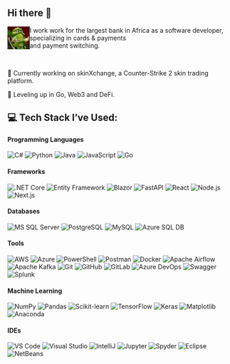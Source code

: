 ## Hi there 👋

<p>
  <img src="assets/wc3_peon.jpg" alt="Warcraft 3 Peon" width="50" align="left" />
  I work work for the largest bank in Africa as a software developer, specializing in cards & payments
  <br>and payment switching.
</p><br>

🔭 Currently working on skinXchange, a Counter-Strike 2 skin trading platform.

🌱 Leveling up in Go, Web3 and DeFi.

## 💻 Tech Stack I’ve Used:

#### Programming Languages
<p>
  <img src="https://cdn.jsdelivr.net/gh/devicons/devicon@latest/icons/csharp/csharp-original.svg" alt="C#" width="50" />
  <img src="https://cdn.jsdelivr.net/gh/devicons/devicon@latest/icons/python/python-original.svg" alt="Python" width="50" />
  <img src="https://cdn.jsdelivr.net/gh/devicons/devicon@latest/icons/java/java-original.svg" alt="Java" width="50" />
  <img src="https://cdn.jsdelivr.net/gh/devicons/devicon@latest/icons/javascript/javascript-original.svg" alt="JavaScript" width="50" />
  <img src="https://cdn.jsdelivr.net/gh/devicons/devicon@latest/icons/go/go-original-wordmark.svg" alt="Go" width="50" />
</p>

#### Frameworks
<p>
  <img src="https://cdn.jsdelivr.net/gh/devicons/devicon@latest/icons/dotnetcore/dotnetcore-original.svg" alt=".NET Core" width="50" />
  <img src="https://cdn.jsdelivr.net/gh/devicons/devicon@latest/icons/entityframeworkcore/entityframeworkcore-original.svg" alt="Entity Framework" width="50" />
  <img src="https://cdn.jsdelivr.net/gh/devicons/devicon@latest/icons/blazor/blazor-original.svg" alt="Blazor" width="50" />
  <img src="https://cdn.jsdelivr.net/gh/devicons/devicon@latest/icons/fastapi/fastapi-original.svg" alt="FastAPI" width="50" />
  <img src="https://cdn.jsdelivr.net/gh/devicons/devicon@latest/icons/react/react-original.svg" alt="React" width="50" />
  <img src="https://cdn.jsdelivr.net/gh/devicons/devicon@latest/icons/nodejs/nodejs-original.svg" alt="Node.js" width="50" />
  <img src="https://cdn.jsdelivr.net/gh/devicons/devicon@latest/icons/nextjs/nextjs-original.svg" alt="Next.js" width="50" />
</p>

#### Databases
<p>
  <img src="https://cdn.jsdelivr.net/gh/devicons/devicon@latest/icons/microsoftsqlserver/microsoftsqlserver-original.svg" alt="MS SQL Server" width="50" />
  <img src="https://cdn.jsdelivr.net/gh/devicons/devicon@latest/icons/postgresql/postgresql-original.svg" alt="PostgreSQL" width="50" />
  <img src="https://cdn.jsdelivr.net/gh/devicons/devicon@latest/icons/mysql/mysql-original.svg" alt="MySQL" width="50" />
  <img src="https://cdn.jsdelivr.net/gh/devicons/devicon@latest/icons/azuresqldatabase/azuresqldatabase-original.svg" alt="Azure SQL DB" width="50" />
</p>

#### Tools
<p>
  <img src="https://cdn.jsdelivr.net/gh/devicons/devicon@latest/icons/amazonwebservices/amazonwebservices-original-wordmark.svg" alt="AWS" width="50" />
  <img src="https://cdn.jsdelivr.net/gh/devicons/devicon@latest/icons/azure/azure-original.svg" alt="Azure" width="50" />
  <img src="https://cdn.jsdelivr.net/gh/devicons/devicon@latest/icons/powershell/powershell-original.svg" alt="PowerShell" width="50" />
  <img src="https://cdn.jsdelivr.net/gh/devicons/devicon@latest/icons/postman/postman-original.svg" alt="Postman" width="50" />
  <img src="https://cdn.jsdelivr.net/gh/devicons/devicon@latest/icons/docker/docker-original.svg" alt="Docker" width="50" />
  <img src="https://cdn.jsdelivr.net/gh/devicons/devicon@latest/icons/apacheairflow/apacheairflow-original.svg" alt="Apache Airflow" width="50" />
  <img src="https://cdn.jsdelivr.net/gh/devicons/devicon@latest/icons/apachekafka/apachekafka-original.svg" alt="Apache Kafka" width="50" />
  <img src="https://cdn.jsdelivr.net/gh/devicons/devicon@latest/icons/git/git-original.svg" alt="Git" width="50" />
  <img src="https://cdn.jsdelivr.net/gh/devicons/devicon@latest/icons/github/github-original.svg" alt="GitHub" width="50" />
  <img src="https://cdn.jsdelivr.net/gh/devicons/devicon@latest/icons/gitlab/gitlab-original.svg" alt="GitLab" width="50" />
  <img src="https://cdn.jsdelivr.net/gh/devicons/devicon@latest/icons/azuredevops/azuredevops-original.svg" alt="Azure DevOps" width="50" />
  <img src="https://cdn.jsdelivr.net/gh/devicons/devicon@latest/icons/swagger/swagger-original.svg" alt="Swagger" width="50" />
  <img src="https://cdn.jsdelivr.net/gh/devicons/devicon@latest/icons/splunk/splunk-original-wordmark.svg" alt="Splunk" width="50" />
</p>

#### Machine Learning
<p>
  <img src="https://cdn.jsdelivr.net/gh/devicons/devicon@latest/icons/numpy/numpy-original.svg" alt="NumPy" width="50" />
  <img src="https://cdn.jsdelivr.net/gh/devicons/devicon@latest/icons/pandas/pandas-original.svg" alt="Pandas" width="50" />
  <img src="https://cdn.jsdelivr.net/gh/devicons/devicon@latest/icons/scikitlearn/scikitlearn-original.svg" alt="Scikit-learn" width="50" />
  <img src="https://cdn.jsdelivr.net/gh/devicons/devicon@latest/icons/tensorflow/tensorflow-original.svg" alt="TensorFlow" width="50" />
  <img src="https://cdn.jsdelivr.net/gh/devicons/devicon@latest/icons/keras/keras-original.svg" alt="Keras" width="50" />
  <img src="https://cdn.jsdelivr.net/gh/devicons/devicon@latest/icons/matplotlib/matplotlib-original.svg" alt="Matplotlib" width="50" />
  <img src="https://cdn.jsdelivr.net/gh/devicons/devicon@latest/icons/anaconda/anaconda-original.svg" alt="Anaconda" width="50" />
  
</p>

#### IDEs
<p>
  <img src="https://cdn.jsdelivr.net/gh/devicons/devicon@latest/icons/vscode/vscode-original.svg" alt="VS Code" width="50" />
  <img src="https://cdn.jsdelivr.net/gh/devicons/devicon@latest/icons/visualstudio/visualstudio-original.svg" alt="Visual Studio" width="50" />
  <img src="https://cdn.jsdelivr.net/gh/devicons/devicon@latest/icons/intellij/intellij-original.svg" alt="IntelliJ" width="50" />
  <img src="https://cdn.jsdelivr.net/gh/devicons/devicon@latest/icons/jupyter/jupyter-original-wordmark.svg" alt="Jupyter" width="50" />
  <img src="https://cdn.jsdelivr.net/gh/devicons/devicon@latest/icons/spyder/spyder-original.svg" alt="Spyder" width="50" />
  <img src="https://cdn.jsdelivr.net/gh/devicons/devicon@latest/icons/eclipse/eclipse-original.svg" alt="Eclipse" width="50" />
  <img src="https://cdn.jsdelivr.net/gh/devicons/devicon@latest/icons/netbeans/netbeans-original.svg" alt="NetBeans" width="50" />
</p>
          
<!--
**Ch-E/Ch-E** is a ✨ _special_ ✨ repository because its `README.md` (this file) appears on your GitHub profile.

Here are some ideas to get you started:

- 🔭 I’m currently working on ...
- 🌱 I’m currently learning ...
- 👯 I’m looking to collaborate on ...
- 🤔 I’m looking for help with ...
- 💬 Ask me about ...
- 📫 How to reach me: ...
- 😄 Pronouns: ...
- ⚡ Fun fact: ...
-->
